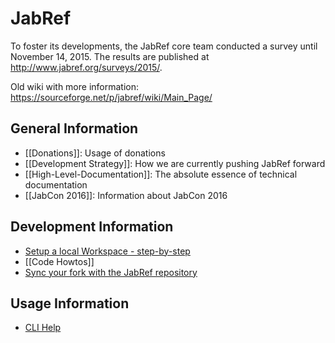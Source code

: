 # JabRef

To foster its developments, the JabRef core team conducted a survey until November 14, 2015.
The results are published at http://www.jabref.org/surveys/2015/.

Old wiki with more information: https://sourceforge.net/p/jabref/wiki/Main_Page/

## General Information
* [[Donations]]: Usage of donations
* [[Development Strategy]]: How we are currently pushing JabRef forward
* [[High-Level-Documentation]]: The absolute essence of technical documentation
* [[JabCon 2016]]: Information about JabCon 2016

## Development Information

 * [Setup a local Workspace - step-by-step](Guidelines-for-setting-up-a-local-workspace)
 * [[Code Howtos]]
 * [Sync your fork with the JabRef repository](https://help.github.com/articles/syncing-a-fork/)

## Usage Information

 * [CLI Help](CLI-help)